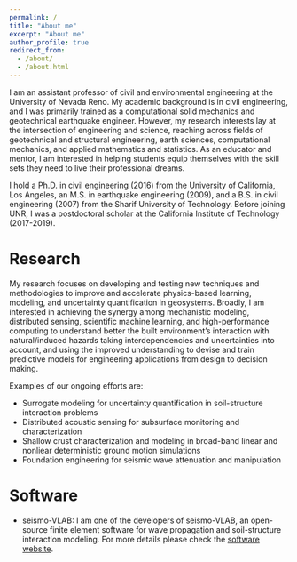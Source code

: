 ```yaml
---
permalink: /
title: "About me"
excerpt: "About me"
author_profile: true
redirect_from: 
  - /about/
  - /about.html
---
```


I am an assistant professor of civil and environmental engineering at the University of Nevada Reno. My academic background is in civil engineering, and I was primarily trained as a computational solid mechanics and geotechnical earthquake engineer. However, my research interests lay at the intersection of engineering and science, reaching across fields of geotechnical and structural engineering, earth sciences, computational mechanics, and applied mathematics and statistics. As an educator and mentor, I am interested in helping students equip themselves with the skill sets they need to live their professional dreams.

I hold a Ph.D. in civil engineering (2016) from the University of California, Los Angeles, an M.S. in earthquake engineering (2009), and a B.S. in civil engineering (2007) from the Sharif University of Technology. Before joining UNR, I was a postdoctoral scholar at the California Institute of Technology (2017-2019).

Research
======
My research focuses on developing and testing new techniques and methodologies to improve and accelerate physics-based learning, modeling, and uncertainty quantification in geosystems. Broadly, I am interested in achieving the synergy among mechanistic modeling, distributed sensing, scientific machine learning, and high-performance computing to understand better the built environment’s interaction with natural/induced hazards taking interdependencies and uncertainties into account, and using the improved understanding to devise and train predictive models for engineering applications from design to decision making. 

Examples of our ongoing efforts are:

- Surrogate modeling for uncertainty quantification in soil-structure interaction problems
- Distributed acoustic sensing for subsurface monitoring and characterization
- Shallow crust characterization and modeling in broad-band linear and nonliear deterministic ground motion simulations
- Foundation engineering for seismic wave attenuation and manipulation

Software
======
- seismo-VLAB: I am one of the developers of seismo-VLAB, an open-source finite element software for wave propagation and soil-structure interaction modeling. For more details please check the [software website](https://seismovlab.com).


